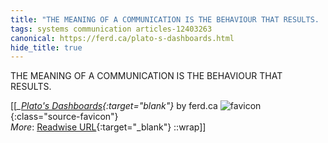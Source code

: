 ```yaml
---
title: "THE MEANING OF A COMMUNICATION IS THE BEHAVIOUR THAT RESULTS. ..."
tags: systems communication articles-12403263
canonical: https://ferd.ca/plato-s-dashboards.html
hide_title: true
---
```


THE MEANING OF A COMMUNICATION IS THE BEHAVIOUR THAT RESULTS.


[[<cite>_[Plato's Dashboards](https://ferd.ca/plato-s-dashboards.html){:target="_blank"}_</cite> by ferd.ca ![favicon](https://s2.googleusercontent.com/s2/favicons?domain=ferd.ca){:class="source-favicon"}<br>
_More_: [Readwise URL](https://readwise.io/open/261199086){:target="_blank"}
::wrap]]